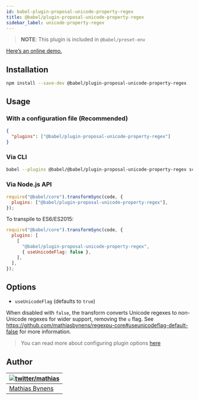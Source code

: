 ```yaml
---
id: babel-plugin-proposal-unicode-property-regex
title: @babel/plugin-proposal-unicode-property-regex
sidebar_label: unicode-property-regex
---
```


> **NOTE**: This plugin is included in `@babel/preset-env`

[Here’s an online demo.](https://mothereff.in/regexpu#input=var+regex+%3D+/%5Cp%7BScript_Extensions%3DGreek%7D/u%3B&unicodePropertyEscape=1)

## Installation

```sh
npm install --save-dev @babel/plugin-proposal-unicode-property-regex
```

## Usage

### With a configuration file (Recommended)

```json
{
  "plugins": ["@babel/plugin-proposal-unicode-property-regex"]
}
```

### Via CLI

```sh
babel --plugins @babel/@babel/plugin-proposal-unicode-property-regex script.js
```

### Via Node.js API

```js
require("@babel/core").transformSync(code, {
  plugins: ["@babel/plugin-proposal-unicode-property-regex"],
});
```

To transpile to ES6/ES2015:

```js
require("@babel/core").transformSync(code, {
  plugins: [
    [
      "@babel/plugin-proposal-unicode-property-regex",
      { useUnicodeFlag: false },
    ],
  ],
});
```

## Options

- `useUnicodeFlag` (defaults to `true`)

When disabled with `false`, the transform converts Unicode regexes to
non-Unicode regexes for wider support, removing the `u` flag. See https://github.com/mathiasbynens/regexpu-core#useunicodeflag-default-false for more information.

> You can read more about configuring plugin options [here](https://babeljs.io/docs/en/plugins#plugin-options)

## Author

| [![twitter/mathias](https://gravatar.com/avatar/24e08a9ea84deb17ae121074d0f17125?s=70)](https://twitter.com/mathias "Follow @mathias on Twitter") |
| ------------------------------------------------------------------------------------------------------------------------------------------------- |
| [Mathias Bynens](https://mathiasbynens.be/)                                                                                                       |

